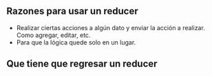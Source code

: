 
## Razones para usar un reducer
- Realizar ciertas acciones a algún dato y enviar la acción a realizar. Como agregar, editar, etc.
- Para que la lógica quede solo en un lugar.
## Que tiene que regresar un reducer

